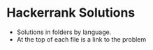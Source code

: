 # Hackerrank Solutions
- Solutions in folders by language.
- At the top of each file is a link to the problem
